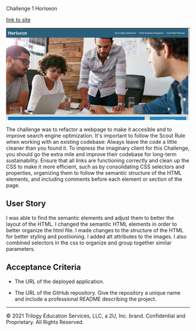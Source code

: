 Challenge 1 Horiseon

[link to site](github.com:nhaninasser/Challenge-one-Horiseon.git) 

![screenshot](./images/Screenshot-Horiseon.png)

The challenge was to refactor a webpage to make it accesible and to improve search engine optimization.
It's important to follow the Scout Rule when working with an existing codebase: Always leave the code a little cleaner than you found it. 
To impress the imaginary client for this Challenge, you should go the extra mile and improve their codebase for long-term sustainability. Ensure that all links are functioning correctly and clean up the CSS to make it more efficient, such as by consolidating CSS selectors and properties, organizing them to follow the semantic structure of the HTML elements, and including comments before each element or section of the page.

## User Story

I was able to find the semantic elements and adjust them to better the layout of the HTML.
I changed the semantic HTML elements in order to better organize the html file.
I made changes to the structure of the HTML for better styling and postiioning.
I added alt attributes to the images.
I also combined selectors in the css to organize and group together similar parameters.

## Acceptance Criteria


* The URL of the deployed application.

* The URL of the GitHub repository. Give the repository a unique name and include a professional README describing the project.

- - -
© 2021 Trilogy Education Services, LLC, a 2U, Inc. brand. Confidential and Proprietary. All Rights Reserved.
